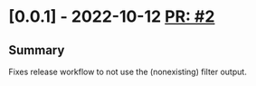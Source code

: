 # [0.0.1] - 2022-10-12 [PR: #2](https://github.com/dolittle/studio-terminal/pull/2)
## Summary

Fixes release workflow to not use the (nonexisting) filter output.


